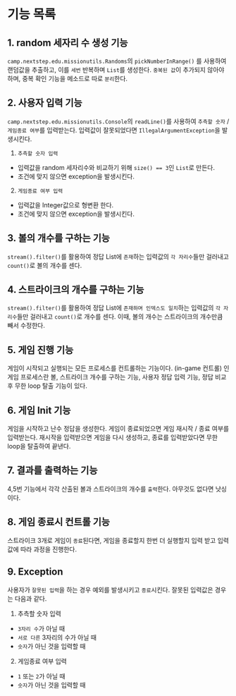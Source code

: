 # 기능 목록

## 1. random 세자리 수 생성 기능
`camp.nextstep.edu.missionutils.Randoms`의 `pickNumberInRange()` 를 사용하여 랜덤값을 추출하고, 이를 `세번` 반복하며 `List`를 생성한다. `중복된 값`이 추가되지 않아야 하며, 중복 확인 기능을 메소드로 따로 `분리`한다.
## 2. 사용자 입력 기능
`camp.nextstep.edu.missionutils.Console`의 `readLine()`를 사용하여 `추측할 숫자` / `게임종료 여부`를 입력받는다. 입력값이 잘못되었다면 `IllegalArgumentException`을 발생시킨다. 
1. `추측할 숫자 입력`
- 입력값을 random 세자리수와 비교하기 위해 `size() == 3`인 `List`로 만든다.
- 조건에 맞지 않으면 exception을 발생시킨다.

2. `게임종료 여부 입력`
- 입력값을 Integer값으로 형변환 한다.
- 조건에 맞지 않으면 exception을 발생시킨다.

## 3. 볼의 개수를 구하는 기능
`stream().filter()`를 활용하여 정답 List에 `존재`하는 입력값의 `각 자리수`들만 걸러내고 `count()`로 볼의 개수를 센다.

## 4. 스트라이크의 개수를 구하는 기능
`stream().filter()`를 활용하여 정답 List에 `존재하며 인덱스도 일치`하는 입력값의 `각 자리수`들만 걸러내고 `count()`로 개수를 센다. 이때, 볼의 개수는 스트라이크의 개수만큼 빼서 수정한다.  

## 5. 게임 진행 기능
게임이 시작되고 실행되는 모든 프로세스를 컨트롤하는 기능이다. (in-game 컨트롤)
인게임 프로세스란 볼, 스트라이크 개수를 구하는 기능, 사용자 정답 입력 기능, 정답 비교 후 무한 loop 탈출 기능이 있다.

## 6. 게임 Init 기능
게임을 시작하고 난수 정답을 생성한다. 게임이 종료되었으면 게임 재시작 / 종료 여부를 입력받는다. 재시작을 입력받으면 게임을 다시 생성하고, 종료를 입력받았다면 무한 loop을 탈출하여 끝낸다. 

## 7. 결과를 출력하는 기능
4,5번 기능에서 각각 산출된 볼과 스트라이크의 개수를 `출력`한다. 아무것도 없다면 낫싱이다.

## 8. 게임 종료시 컨트롤 기능
스트라이크 3개로 게임이 `종료`된다면, 게임을 종료할지 한번 더 실행할지 입력 받고 입력값에 따라 과정을 진행한다.

## 9. Exception
사용자가 `잘못된 입력`을 하는 경우 예외를 발생시키고 `종료`시킨다.
잘못된 입력값은 경우는 다음과 같다.
1. 추측할 숫자 입력
- `3자리 수`가 아닐 때
- `서로 다른` 3자리의 수가 아닐 때
- `숫자`가 아닌 것을 입력할 때

2. 게임종료 여부 입력
- `1` 또는 `2`가 아닐 때
- `숫자`가 아닌 것을 입력할 때